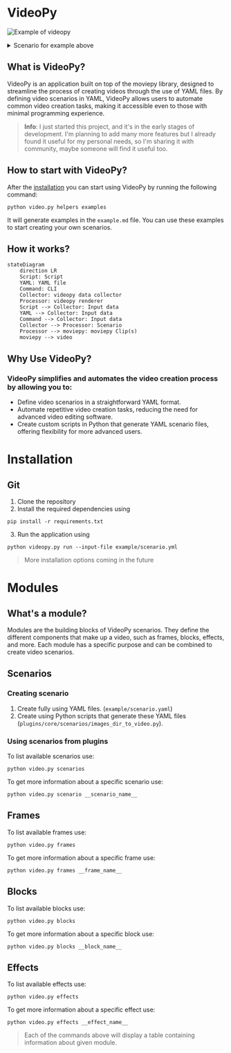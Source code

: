 # VideoPy

![Example of videopy](./example/output/readme.gif)



<details><summary>Scenario for example above</summary>

```yaml

width: 640
height: 240
fps: 24
output_path: example/output/readme.gif
frames:
  - type: plugins.core.frames.image
    time: { duration: 5 }
    configuration: { file_path: example/assets/image/readme.png }
    effects:
      - type: plugins.core.effects.frames.resize
        configuration: { mode: center_crop }

    blocks:
      - type: plugins.core.blocks.text
        time: { duration: 1 }
        position: [center, center]
        configuration: &content { content: "Hello from videopy!", color: white, font: Roboto-Bold, size: 30, margin: 30, padding: 20 }
        effects:
          - type: plugins.core.effects.blocks.text.write
            time: { duration: 1 }

          - type: plugins.core.effects.blocks.text.background
            time: { duration: 1 }
            configuration: &background { color: [0, 0, 0], border_radius: 10, opacity: 1 }

          - type: plugins.core.effects.blocks.text.slidein
            configuration: { slide_from: top }
            time: { duration: 0.5 }

      - type: plugins.core.blocks.text
        time: { duration: 1, start: 1 }
        position: [center, center]
        configuration:  { <<: *content, content: "This is example scenario" }
        effects:
          - type: plugins.core.effects.blocks.text.write
            time: { duration: 1 }

          - type: plugins.core.effects.blocks.text.background
            time: { duration: 1 }
            configuration: { <<: *background }

          - type: plugins.core.effects.blocks.text.fadein
            time: { duration: 0.5 }
            configuration: { slide_from: top }

      - type: plugins.core.blocks.text
        time: { duration: 2, start: 2 }
        position: [center, center]
        configuration: { <<: *content, content: "Yeah, you can generate gifs too!" }
        effects:
          - type: plugins.core.effects.blocks.text.write
            time: { duration: 2 }

          - type: plugins.core.effects.blocks.text.background
            time: { duration: 2 }
            configuration: { <<: *background }

          - type: plugins.core.effects.blocks.text.fadein
            time: { duration: 0.5 }

          - type: plugins.core.effects.blocks.text.fadeout
            time: { duration: 0.5 }
```

</details>

## What is VideoPy?

VideoPy is an application built on top of the moviepy library, designed to streamline the process of creating videos
through the use of YAML files. By defining video scenarios in YAML, VideoPy allows users to automate common video
creation tasks, making it accessible even to those with minimal programming experience.

> **Info**: I just started this project, and it's in the early stages of development. I'm planning to add many more
> features
> but I already found it useful for my personal needs, so I'm sharing it with community, maybe someone will
> find it useful too.

## How to start with VideoPy?

After the [installation](#installation) you can start using VideoPy by running the following command:

```shell
python video.py helpers examples
```

It will generate examples in the `example.md` file. You can use these examples to start creating your own scenarios.

## How it works?

```mermaid
stateDiagram
    direction LR
    Script: Script
    YAML: YAML file
    Command: CLI
    Collector: videopy data collector
    Processor: videopy renderer
    Script --> Collector: Input data
    YAML --> Collector: Input data
    Command --> Collector: Input data
    Collector --> Processor: Scenario
    Processor --> moviepy: moviepy Clip(s)
    moviepy --> video
```

## Why Use VideoPy?

### VideoPy simplifies and automates the video creation process by allowing you to:

- Define video scenarios in a straightforward YAML format.
- Automate repetitive video creation tasks, reducing the need for advanced video editing software.
- Create custom scripts in Python that generate YAML scenario files, offering flexibility for more advanced users.

# Installation

## Git

1. Clone the repository
2. Install the required dependencies using

```shell
pip install -r requirements.txt
```

3. Run the application using

```shell
python videopy.py run --input-file example/scenario.yml
```

> More installation options coming in the future

# Modules

## What's a module?

Modules are the building blocks of VideoPy scenarios. They define the different components that make up a video, such as
frames, blocks, effects, and more. Each module has a specific purpose and can be combined to create video scenarios.

## Scenarios

### Creating scenario

1. Create fully using YAML files. (`example/scenario.yaml`)
2. Create using Python scripts that generate these YAML files (`plugins/core/scenarios/images_dir_to_video.py`).

### Using scenarios from plugins

To list available scenarios use:

```shell
python video.py scenarios
```

To get more information about a specific scenario use:

```shell
python video.py scenario __scenario_name__
```

## Frames

To list available frames use:

```shell
python video.py frames
```

To get more information about a specific frame use:

```shell
python video.py frames __frame_name__
```

## Blocks

To list available blocks use:

```shell
python video.py blocks
```

To get more information about a specific block use:

```shell
python video.py blocks __block_name__
```

## Effects

To list available effects use:

```shell
python video.py effects
```

To get more information about a specific effect use:

```shell
python video.py effects __effect_name__
```

> Each of the commands above will display a table containing information about given module.


